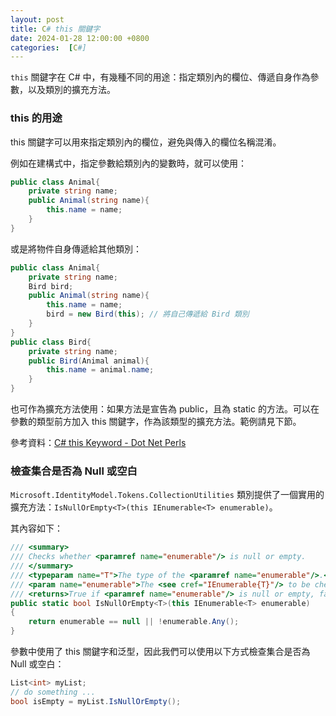 ```yaml
---
layout: post
title: C# this 關鍵字
date: 2024-01-28 12:00:00 +0800
categories:  [C#]
--- 
```


`this` 關鍵字在 C# 中，有幾種不同的用途：指定類別內的欄位、傳遞自身作為參數，以及類別的擴充方法。

### this 的用途

this 關鍵字可以用來指定類別內的欄位，避免與傳入的欄位名稱混淆。

例如在建構式中，指定參數給類別內的變數時，就可以使用：

```csharp
public class Animal{
    private string name;
    public Animal(string name){
        this.name = name;
    }
}
```

或是將物件自身傳遞給其他類別：

```csharp
public class Animal{
    private string name;
    Bird bird;
    public Animal(string name){
        this.name = name;
        bird = new Bird(this); // 將自己傳遞給 Bird 類別
    }
}
public class Bird{
    private string name;
    public Bird(Animal animal){
        this.name = animal.name;
    }
}
```

也可作為擴充方法使用：如果方法是宣告為 public，且為 static 的方法。可以在參數的類型前方加入 this 關鍵字，作為該類型的擴充方法。範例請見下節。

參考資料：[C# this Keyword - Dot Net Perls](https://www.dotnetperls.com/this)  

### 檢查集合是否為 Null 或空白

`Microsoft.IdentityModel.Tokens.CollectionUtilities` 類別提供了一個實用的擴充方法：`IsNullOrEmpty<T>(this IEnumerable<T> enumerable)`。

其內容如下：

```csharp
/// <summary>
/// Checks whether <paramref name="enumerable"/> is null or empty.
/// </summary>
/// <typeparam name="T">The type of the <paramref name="enumerable"/>.</typeparam>
/// <param name="enumerable">The <see cref="IEnumerable{T}"/> to be checked.</param>
/// <returns>True if <paramref name="enumerable"/> is null or empty, false otherwise.</returns>
public static bool IsNullOrEmpty<T>(this IEnumerable<T> enumerable)
{
    return enumerable == null || !enumerable.Any();
}
```

參數中使用了 this 關鍵字和泛型，因此我們可以使用以下方式檢查集合是否為 Null 或空白：

```csharp
List<int> myList;
// do something ...
bool isEmpty = myList.IsNullOrEmpty();
```